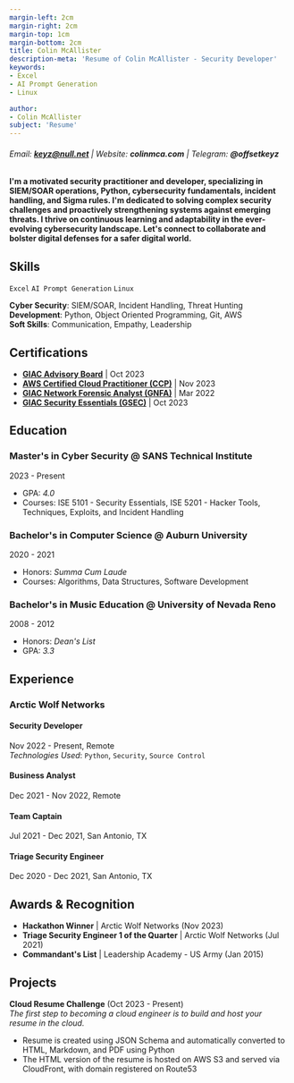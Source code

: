 ```yaml
---
margin-left: 2cm
margin-right: 2cm
margin-top: 1cm
margin-bottom: 2cm
title: Colin McAllister
description-meta: 'Resume of Colin McAllister - Security Developer'
keywords:
- Excel
- AI Prompt Generation
- Linux

author:
- Colin McAllister
subject: 'Resume'
---
```

###### Email: **keyz@null.net** | Website: **colinmca.com** | Telegram: **@offsetkeyz**

#### I'm a motivated security practitioner and developer, specializing in SIEM/SOAR operations, Python, cybersecurity fundamentals, incident handling, and Sigma rules. I'm dedicated to solving complex security challenges and proactively strengthening systems against emerging threats. I thrive on continuous learning and adaptability in the ever-evolving cybersecurity landscape. Let's connect to collaborate and bolster digital defenses for a safer digital world.

## Skills

```Excel```
```AI Prompt Generation```
```Linux```

**Cyber Security**: SIEM/SOAR, Incident Handling, Threat Hunting  
**Development**: Python, Object Oriented Programming, Git, AWS  
**Soft Skills**: Communication, Empathy, Leadership  

## Certifications

- **[GIAC Advisory Board](https://www.credly.com/badges/144c9ca4-ff0e-479e-aef6-7fd2c4d344f0/public_url)** | Oct 2023
- **[AWS Certified Cloud Practitioner (CCP)](https://www.credly.com/badges/febe16fe-eece-4852-be1d-c57db1e1087b/public_url)** | Nov 2023
- **[GIAC Network Forensic Analyst (GNFA)](https://www.credly.com/badges/d5ca28ac-7c6e-4baa-beb8-56d4ed5bd3c4/public_url)** | Mar 2022
- **[GIAC Security Essentials (GSEC)](https://www.credly.com/badges/d283e815-124b-4cb1-ba60-149a1a73bf05/public_url)** | Oct 2023

## Education

### Master's in Cyber Security @ SANS Technical Institute
2023 - Present  
- GPA: *4.0*  
- Courses: ISE 5101 - Security Essentials, ISE 5201 - Hacker Tools, Techniques, Exploits, and Incident Handling  
  
### Bachelor's in Computer Science @ Auburn University
2020 - 2021  
- Honors: *Summa Cum Laude*  
- Courses: Algorithms, Data Structures, Software Development  
  
### Bachelor's in Music Education @ University of Nevada Reno
2008 - 2012  
- Honors: *Dean's List*  
- GPA: *3.3*  
  

## Experience

### Arctic Wolf Networks  
#### Security Developer  
Nov 2022 - Present, Remote  
*Technologies Used*: ```Python```, ```Security```, ```Source Control```  

#### Business Analyst  
Dec 2021 - Nov 2022, Remote  

#### Team Captain  
Jul 2021 - Dec 2021, San Antonio, TX  

#### Triage Security Engineer  
Dec 2020 - Dec 2021, San Antonio, TX  


## Awards & Recognition

- **Hackathon Winner** | Arctic Wolf Networks (Nov 2023)  
- **Triage Security Engineer 1 of the Quarter** | Arctic Wolf Networks (Jul 2021)  
- **Commandant's List** | Leadership Academy - US Army (Jan 2015)  

## Projects

**Cloud Resume Challenge** (Oct 2023 - Present)  
*The first step to becoming a cloud engineer is to build and host your resume in the cloud.*  
- Resume is created using JSON Schema and automatically converted to HTML, Markdown, and PDF using Python  
- The HTML version of the resume is hosted on AWS S3 and served via CloudFront, with domain registered on Route53  



<!-- pandoc colins_resume.md -f markdown -t html -c resume-stylesheet.css -s -o resume.html -->
<!-- wkhtmltopdf --enable-local-file-access resume.html resume.pdf -->